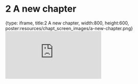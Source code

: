 # 2 A new chapter
 
{type: iframe, title:2 A new chapter, width:800, height:600, poster:resources/chapt_screen_images/a-new-chapter.png}
![](https://jhudatascience.org/OTTR_Template/no_toc/a-new-chapter.html)
 

 
